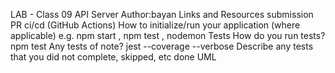 LAB - Class 09
API Server
Author:bayan
Links and Resources
submission PR
ci/cd (GitHub Actions)
How to initialize/run your application (where applicable)
e.g. npm start , npm test , nodemon
Tests
How do you run tests? npm test
Any tests of note? jest --coverage --verbose
Describe any tests that you did not complete, skipped, etc done
UML
![]()

